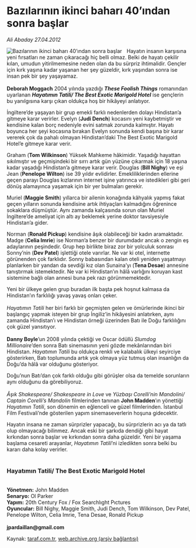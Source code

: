 # Bazılarının ikinci baharı 40’ından sonra başlar

*Ali Abaday 27.04.2012*

<div class="yazi"><img align="left" alt="Bazılarının ikinci baharı 40’ından sonra başlar" border="0" src="http://www.taraf.com.tr/fotoraflar/makaleler/bazilarinin-ikinci-bahari-40-indan-sonra-baslar_4380_orijinal.jpg" style="border-right-width:10px; border-color:#FFFFFF"/><p>Hayatın insanın karşısına yeni fırsatları ne zaman çıkaracağı hiç belli olmaz. Belki de hayatı çekilir kılan, umudun yitirilmemesine neden olan da bu sürpriz ihtimalidir. Gençler için kırk yaşına kadar yaşanan her şey güzeldir, kırk yaşından sonra ise insan pek bir şey yaşayamaz.<br/><br/><b>Deborah Moggach</b> 2004 yılında yazdığı <b><i>These Foolish Things</i></b> romanından uyarlanan <b><i>Hayatımın Tatili/ The Best Exotic Marigold Hotel</i></b> ise gençlerin bu yanılgısına karşı çıkan oldukça hoş bir hikâyeyi anlatıyor. </p>
<p>İngiltere’de yaşayan bir grup emekli farklı nedenlerden dolayı Hindistan’a gitmeye karar verirler. Evelyn (<b>Judi Dench</b>) kocasını yeni kaybetmiştir ve kendisine kalan borç nedeniyle evini satmak zorunda kalmıştır. Hayatı boyunca her şeyi kocasına bırakan Evelyn sonunda kendi başına bir karar vererek çok da pahalı olmayan Hindistan’daki The Best Exotic Marigold Hotel’e gitmeye karar verir.</p>
<p>Graham (<b>Tom Wilkinson</b>) Yüksek Mahkeme hâkimidir. Yaşadığı hayattan sıkılmıştır ve geçmişindeki bir sırrı artık gün yüzüne çıkarmak için 18 yaşına kadar yaşadığı Hindistan’a gitmeye karar verir. Douglas (<b>Bill Nighy</b>) ve eşi Jean (<b>Penelope Wilton</b>) ise 39 yıldır evlidirler. Emekliliklerinden ellerine geçen parayı Douglas kızlarının internet işine yatırınca ve istedikleri gibi geri dönüş alamayınca yaşamak için bir yer bulmaları gerekir.</p>
<p>Muriel (<b>Maggie Smith</b>) yıllarca bir ailenin konağında kâhyalık yapmış fakat geçen yılların sonunda kendisine artık ihtiyaçları kalmadığını öğrenince sokaklara düşmüştür. Aynı zamanda kalçasında sorun olan Muriel İngiltere’de ameliyat için altı ay beklemek yerine doktor tavsiyesiyle Hindistan’a gider. </p>
<p>Norman (<b>Ronald Pickup</b>) kendisine âşık olabileceği bir kadın aramaktadır. Madge (<b>Celia Imrie</b>) ise Norman’a benzer bir durumdadır ancak o zengin eş adaylarının peşindedir. Grup hep birlikte biraz zor bir yolculuk sonrası Sonny’nin (<b>Dev Patel</b>) işlettiği otele varırlar. Ne var ki otel, internette görünenden çok farklıdır. Sonny babasından kalan oteli yeniden yaşatmayı planlarken bir yandan da sevdiği kız olan Sunaina’yı (<b>Tena Desae</b>) annesine tanıştırmak istemektedir. Ne var ki Hindistan’ın hâlâ varlığını koruyan kast sistemine bağlı olan annesi buna pek razı görünmemektedir. </p>
<p>Yeni bir ülkeye gelen grup buradan ilk başta pek hoşnut kalmasa da Hindistan’ın farklılığı yavaş yavaş onları çeker.<br/><br/><i>Hayatımın Tatili</i> her biri farklı bir geçmişten gelen ve ömürlerinde ikinci bir başlangıç yapmak isteyen bir grup İngiliz’in hikâyesini anlatırken, aynı zamanda Hindistan’ı ve Hindistan örneği üzerinden Batı ile Doğu farklılığını çok güzel yansıtıyor.<br/><br/><b>Danny Boyle</b>’un 2008 yılında çektiği ve Oscar ödüllü <i>Slumdog Millionaire</i>’den sonra Batı sinemasının yeni gözde mekânlarından biri Hindistan. <i>Hayatımın Tatili</i> bu oldukça renkli ve kalabalık ülkeyi seyirciye gösterirken, Batı toplumunda artık yok olmaya yüz tutmuş olan insanlığın da Doğu’da hâlâ var olduğunu gösteriyor.</p>
<p>Doğu’nun Batı’dan çok farklı olduğu gibi görüşler olsa da temelde sorunların aynı olduğunu da görebiliyoruz.<br/><br/><i>Âşık Shakespeare/ Shakespeare in Love</i> ve <i>Yüzbaşı Corelli’nin Mandolini/ Captain Corelli’s Mandolin</i> filmlerinden tanınan <b>John Madden</b>’ın yönettiği <i>Hayatımın Tatili</i>, son dönemin en eğlenceli ve güzel filmlerinden. İstanbul Film Festivali’nde gösterilen yapım sinemaseverlerin hoşuna gidecektir.</p>
<p>Hayatın insana ne zaman sürprizler yapacağı, bu sürprizlerin acı ya da tatlı olup olmayacağı bilinmez. Ancak eski bir şarkıda dendiği gibi hayat kırkından sonra başlar ve kırkından sonra daha güzeldir. Yeni bir yaşama başlama cesareti arayanlar, <i>Hayatımın Tatili</i>’ni izledikten sonra belki bu kararı daha kolay verirler.<br/><br/><b><i></i></b></p>
<h3>Hayatımın Tatili/ The Best Exotic Marigold Hotel</h3>
<p><b><i><br/></i></b><b>Yönetmen:</b> John Madden<br/><b>Senaryo:</b> Ol Parker<br/><b>Yapım:</b> 20th Century Fox / Fox Searchlıght Pıctures<br/><b>Oyuncular:</b> Bill Nighy, Maggie Smith, Judi Dench, Tom Wilkinson, Dev Patel, Penelope Wilton, Celia Imrie, Tena Desae, Ronald Pickup<br/><br/><b>jpardaillan@gmail.com</b></p>
</div>

Kaynak: [taraf.com.tr](http://www.taraf.com.tr/ali-abaday/makale-bazilarinin-ikinci-bahari-40-indan-sonra-baslar.htm), [web.archive.org (arşiv bağlantısı)](http://web.archive.org/web/20130623063421/http://www.taraf.com.tr/ali-abaday/makale-bazilarinin-ikinci-bahari-40-indan-sonra-baslar.htm)
